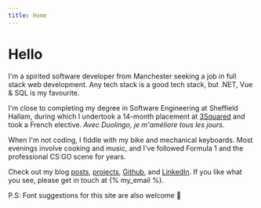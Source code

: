 ```yaml
---
title: Home
---
```


# Hello

I'm a spirited software developer from Manchester seeking a job in full stack
web development. Any tech stack is a good tech stack, but .NET, Vue & SQL is my
favourite.

I'm close to completing my degree in Software Engineering at Sheffield Hallam,
during which I undertook a 14-month placement at
[3Squared](https://3squared.com) and took a French elective.
<em title="With Duolingo, I'm getting better every day.">Avec Duolingo, je
m'améliore tous les jours.</em>

When I'm not coding, I fiddle with my bike and mechanical keyboards. Most
evenings involve cooking and music, and I've followed Formula 1 and the
professional CS:GO scene for years.

Check out my blog [posts](/posts), [projects](/projects),
[Github](https://github.com/joshsj), and
[LinkedIn](https://uk.linkedin.com/in/joshsjuk). If you like what you see,
please get in touch at {% my_email %}.

P.S: Font suggestions for this site are also welcome 🙂
